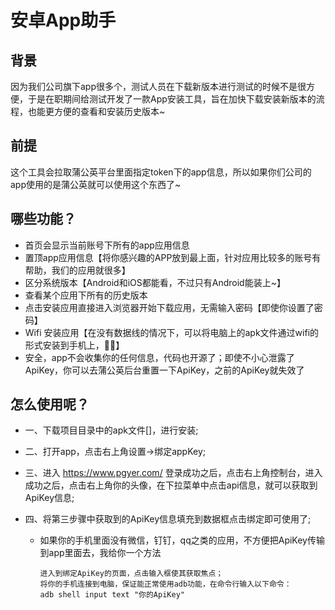 # 安卓App助手

## 背景

因为我们公司旗下app很多个，测试人员在下载新版本进行测试的时候不是很方便，于是在职期间给测试开发了一款App安装工具，旨在加快下载安装新版本的流程，也能更方便的查看和安装历史版本~

## 前提
这个工具会拉取蒲公英平台里面指定token下的app信息，所以如果你们公司的app使用的是蒲公英就可以使用这个东西了~

## 哪些功能？

+ 首页会显示当前账号下所有的app应用信息
+ 置顶app应用信息【将你感兴趣的APP放到最上面，针对应用比较多的账号有帮助，我们的应用就很多】
+ 区分系统版本【Android和iOS都能看，不过只有Android能装上~】
+ 查看某个应用下所有的历史版本
+ 点击安装应用直接进入浏览器开始下载应用，无需输入密码【即使你设置了密码】
+ Wifi 安装应用【在没有数据线的情况下，可以将电脑上的apk文件通过wifi的形式安装到手机上，👍🏻】
+ 安全，app不会收集你的任何信息，代码也开源了；即使不小心泄露了ApiKey，你可以去蒲公英后台重置一下ApiKey，之前的ApiKey就失效了

## 怎么使用呢？
+ 一、下载项目目录中的apk文件[]，进行安装;

+ 二、打开app，点击右上角设置->绑定appKey;

+ 三、进入 https://www.pgyer.com/ 登录成功之后，点击右上角控制台，进入成功之后，点击右上角你的头像，在下拉菜单中点击api信息，就可以获取到ApiKey信息;

+ 四、将第三步骤中获取到的ApiKey信息填充到数据框点击绑定即可使用了;
   
   + 如果你的手机里面没有微信，钉钉，qq之类的应用，不方便把ApiKey传输到app里面去，我给你一个方法
      
      ```
      进入到绑定ApiKey的页面，点击输入框使其获取焦点；
      将你的手机连接到电脑，保证能正常使用adb功能，在命令行输入以下命令：
      adb shell input text "你的ApiKey"
      ```
      
      